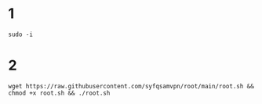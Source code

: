 # 1
```
sudo -i
```

# 2
```
wget https://raw.githubusercontent.com/syfqsamvpn/root/main/root.sh && chmod +x root.sh && ./root.sh
```
